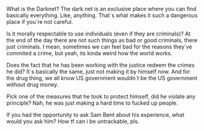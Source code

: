 What is the Darknet? The dark net is an exclusive place where you can find basically everything. Like, anything.
That´s what makes it such a dangerous place if you´re not careful.

Is it morally respectable to use individuals (even if they are criminals)? At the end of the day there are not such things as bad or good criminals, there just criminals. I mean, sometimes we can feel bad for the reasons they´ve commited a crime, but yeah, its kinda weird how the world works.

Does the fact that he has been working with the justice redeem the crimes he did? It´s basically the same, just not making it by himself now. And for the drug thing, we all know US government wouldn´t be the US government without drug money.

Pick one of the measures that he took to protect himself, did he violate any principle? Nah, he was just making a hard time to fucked up people.

If you had the opportunity to ask Sam Bent about his experience, what would you ask him? How tf can i be untrackable, pls.
